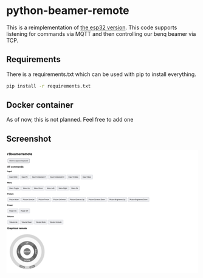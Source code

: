 # python-beamer-remote

This is a reimplementation of [the esp32 version](https://github.com/realraum/esp32-realraum-beamer-remote). 
This code supports listening for commands via MQTT and then controlling our benq beamer via TCP.

## Requirements

There is a requirements.txt which can be used with pip to install everything.

```bash
pip install -r requirements.txt
```

## Docker container

As of now, this is not planned. Feel free to add one 

## Screenshot

![screenshot.png](screenshot.png)